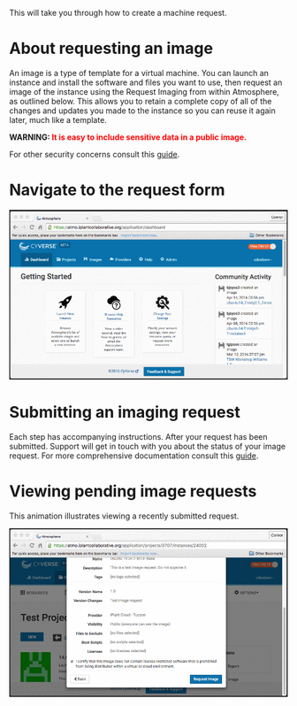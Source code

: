 This will take you through how to create a machine request.

# About requesting an image
An image is a type of template for a virtual machine.  You can launch an
instance and install the software and files you want to use, then request an
image of the instance using the Request Imaging from within Atmosphere, as
outlined below. This allows you to retain a complete copy of all of the
changes and updates you made to the instance so you can reuse it again later,
much like a template. 

**WARNING: <span style="color:red;">It is easy to include sensitive data in a public image.</span>**

For other security concerns consult this [guide](https://pods.iplantcollaborative.org/wiki/display/atmman/Requesting+an+Image+of+an+Instance).
 
# Navigate to the request form

![](./media/navigate-to-image-request.gif)

# Submitting an imaging request

Each step has accompanying instructions. After your request has been
submitted. Support will get in touch with you about the status of your image
request. For more comprehensive documentation consult this
[guide](https://pods.iplantcollaborative.org/wiki/display/atmman/Requesting+an+Image+of+an+Instance).

# Viewing pending image requests

This animation illustrates viewing a recently submitted request.

![](./media/submit-image-request-and-view-pending-requests.gif)

